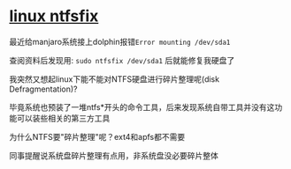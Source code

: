 # [linux ntfsfix](/2021/04/ntfsfix.md)

最近给manjaro系统接上dolphin报错`Error mounting /dev/sda1`

查阅资料后发现用: `sudo ntfsfix /dev/sda1` 后就能修复我硬盘了

我突然又想起linux下能不能对NTFS硬盘进行碎片整理呢(disk Defragmentation)?

毕竟系统也预装了一堆ntfs*开头的命令工具，后来发现系统自带工具并没有这功能可以装些相关的第三方工具

为什么NTFS要"碎片整理"呢？ext4和apfs都不需要

同事提醒说系统盘碎片整理有点用，非系统盘没必要碎片整体
